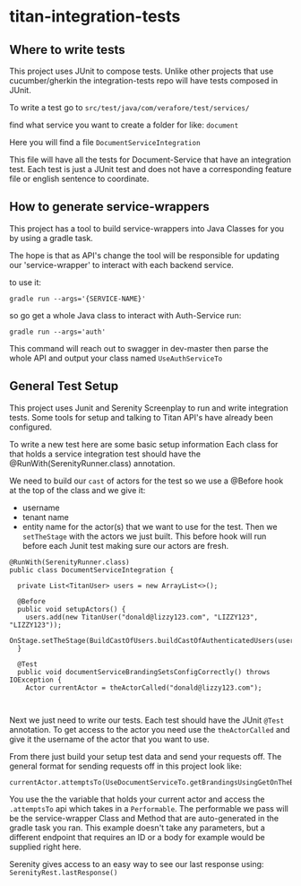 # titan-integration-tests

## Where to write tests

This project uses JUnit to compose tests.
Unlike other projects that use cucumber/gherkin the integration-tests repo will have tests composed in JUnit.

To write a test go to `src/test/java/com/verafore/test/services/`

find what service you want to create a folder for like: `document`

Here you will find a file `DocumentServiceIntegration`

This file will have all the tests for Document-Service that have an integration test.
Each test is just a JUnit test and does not have a corresponding feature file or english sentence to coordinate.


## How to generate service-wrappers 

This project has a tool to build service-wrappers into Java Classes for you by using a gradle task.

The hope is that as API's change the tool will be responsible for updating our 'service-wrapper' to 
interact with each backend service. 

to use it:

``gradle run --args='{SERVICE-NAME}'``

so go get a whole Java class to interact with Auth-Service run:

``gradle run --args='auth'``

This command will reach out to swagger in dev-master then parse the whole API and output your class named
`UseAuthServiceTo`

## General Test Setup

This project uses Junit and Serenity Screenplay to run and write integration tests. Some tools for setup and talking to Titan API's 
have already been configured.

To write a new test here are some basic setup information
Each class for that holds a service integration test should have the @RunWith(SerenityRunner.class) annotation.

We need to build our `cast` of actors for the test so we use a @Before hook at the top of the class and we give it:
- username
- tenant name
- entity name
for the actor(s) that we want to use for the test.
Then we `setTheStage` with the actors we just built.
This before hook will run before each Junit test making sure our actors are fresh.

`````
@RunWith(SerenityRunner.class)
public class DocumentServiceIntegration {

  private List<TitanUser> users = new ArrayList<>();

  @Before
  public void setupActors() {
    users.add(new TitanUser("donald@lizzy123.com", "LIZZY123", "LIZZY123"));
    OnStage.setTheStage(BuildCastOfUsers.buildCastOfAuthenticatedUsers(users));
  }

  @Test
  public void documentServiceBrandingSetsConfigCorrectly() throws IOException {
    Actor currentActor = theActorCalled("donald@lizzy123.com");



`````

Next we just need to write our tests.
Each test should have the JUnit `@Test` annotation.
To get access to the actor you need use the `theActorCalled`
 and give it the username of the actor that you want to use.

From there just build your setup test data and send your requests off. 
The general format for sending requests off in this project look like:

```
currentActor.attemptsTo(UseDocumentServiceTo.getBrandingsUsingGetOnTheBrandingController());
```

You use the the variable that holds your current actor and access the `.attemptsTo` api which takes in a `Performable`.
The performable we pass will be the service-wrapper Class and Method that are auto-generated in the gradle task you ran.
 This example doesn't take any parameters, but a different endpoint that requires an ID or a body for example 
 would be supplied right here.

Serenity gives access to an easy way to see our last response using:
`SerenityRest.lastResponse()`


